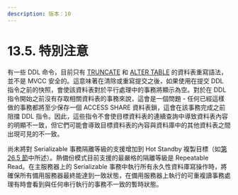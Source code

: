 ```yaml
---
description: 版本：10
---
```


# 13.5. 特別注意

有一些 DDL 命令，目前只有 [TRUNCATE](../../reference/sql-commands/truncate.md) 和 [ALTER TABLE](../../reference/sql-commands/alter-table.md) 的資料表重寫語法，並不是 MVCC 安全的。這意味著在清除或重寫提交之後，如果使用在提交 DDL 指令之前的快照，會使該資料表對於平行處理中的事務將顯示為空。對於在 DDL 指令開始之前沒有存取相關資料表的事務來說，這會是一個問題 - 任何已經這樣做的事務都將至少保存一個 ACCESS SHARE 資料表鎖，這會在該事務完成之前阻擋 DDL 指令。因此，這些指令不會使目標資料表的連續查詢中導致資料表內容的明顯不一致，但它們可能會導致目標資料表的內容與資料庫中的其他資料表之間出現可見的不一致。

尚未將對 Serializable 事務隔離等級的支援增加到 Hot Standby 複製目標（如[第 26.5 節](../../server-administration/high-availability-load-balancing-and-replication/hot-standby.md)中所述）。熱備份模式目前支援的最嚴格的隔離等級是 Repeatable Read。在主服務器上的 Serializable 事務中執行所有永久性資料庫寫操作時，將確保所有備用服務器最終能達到一致狀態，在備用服務器上執行的可重複讀事務處理有時會看到與任何串行執行的事務不一致的暫時狀態。

